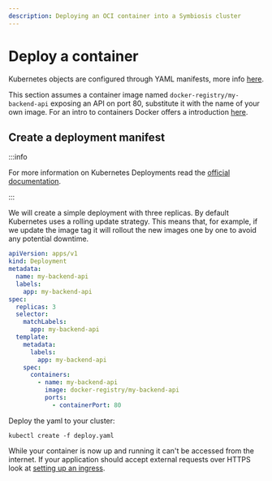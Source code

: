 ```yaml
---
description: Deploying an OCI container into a Symbiosis cluster
---
```

# Deploy a container

Kubernetes objects are configured through YAML manifests, more info
[here](https://kubernetes.io/docs/concepts/overview/working-with-objects/kubernetes-objects/).

This section assumes a container image named `docker-registry/my-backend-api` exposing an API on port 80, substitute it with the name of your own image. For an intro to containers Docker offers a introduction [here](https://www.docker.com/resources/what-container).

## Create a deployment manifest
:::info

For more information on Kubernetes Deployments read the [official documentation](https://kubernetes.io/docs/concepts/workloads/controllers/deployment/).

:::

We will create a simple deployment with three replicas. By default Kubernetes uses a rolling update strategy. This means that, for example, if we update the image tag it will rollout the new images one by one to avoid any potential downtime.

```yaml
apiVersion: apps/v1
kind: Deployment
metadata:
  name: my-backend-api
  labels:
    app: my-backend-api
spec:
  replicas: 3
  selector:
    matchLabels:
      app: my-backend-api
  template:
    metadata:
      labels:
        app: my-backend-api
    spec:
      containers:
        - name: my-backend-api
          image: docker-registry/my-backend-api
          ports:
            - containerPort: 80
```

Deploy the yaml to your cluster:
```shell
kubectl create -f deploy.yaml
```

While your container is now up and running it can't be accessed from the internet. If your application should accept external requests over HTTPS look at [setting up an ingress](/guides/ingress).
